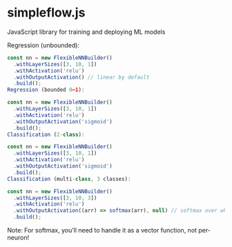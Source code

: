 # simpleflow.js

JavaScript library for training and deploying ML models

Regression (unbounded):

```javascript
const nn = new FlexibleNNBuilder()
  .withLayerSizes([3, 10, 1])
  .withActivation('relu')
  .withOutputActivation() // linear by default
  .build();
Regression (bounded 0–1):
```

```javascript
const nn = new FlexibleNNBuilder()
  .withLayerSizes([3, 10, 1])
  .withActivation('relu')
  .withOutputActivation('sigmoid')
  .build();
Classification (2-class):
```

```javascript
const nn = new FlexibleNNBuilder()
  .withLayerSizes([3, 10, 1])
  .withActivation('relu')
  .withOutputActivation('sigmoid')
  .build();
Classification (multi-class, 3 classes):
```

```javascript
const nn = new FlexibleNNBuilder()
  .withLayerSizes([3, 10, 3])
  .withActivation('relu')
  .withOutputActivation((arr) => softmax(arr), null) // softmax over whole output
  .build();
```

Note: For softmax, you’ll need to handle it as a vector function, not per-neuron!
